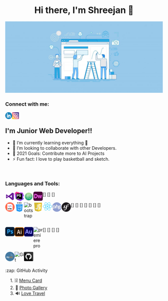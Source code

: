 <h1 align="Center"> Hi there, I'm Shreejan 👋 </h1>

<img src="./icons/banner.jpg" alt="banner" >

<br/>

### Connect with me:


[<img align="left" alt="Shreejan | LinkedIn" width="22px" src="./icons/linkedin.png" />][linkedin]
[<img align="left" alt="Shreejan | Instagram" width="22px" src="./icons/instagram.png" />][instagram]

<br/>

## I'm Junior Web Developer!!

- 🌱 I’m currently learning everything 🤣
- 👯 I’m looking to collaborate with other Developers.
- 🥅 2021 Goals: Contribute more to AI Projects
- ⚡ Fun fact: I love to play basketball and sketch.


<br/>

### Languages and Tools:

[<img align="left" alt="Visual Studio Code" width="30px" src="./icons/visual studio.png" />](https://code.visualstudio.com/docs)
[<img align="left" alt="PhpStrom" width="30px" src="./icons/phpstrom.png" />]
[<img align="left" alt="atom" width="30px" src="./icons/atom.png" />]
[<img align="left" alt="dreamweaver" width="30px" src="./icons/dreamweaver.png" />]
<br/>
<br/>
[<img align="left" alt="html" width="30px" src="./icons/html.png" />]
[<img align="left" alt="css" width="30px" src="./icons/css.png" />]
[<img align="left" alt="bootstrap" width="30px" src="./icons/bootstrap.pngp" />]
[<img align="left" alt="javascript" width="30px" src="./icons/js.png" />]
[<img align="left" alt="react" width="30px" src="./icons/react.png" />]
[<img align="left" alt="php" width="30px" src="./icons/php.png" />]
[<img align="left" alt="symfony" width="30px" src="./icons/symfony.webp" />]

<br />
<br />

[<img align="left" alt="photoshop" width="30px" src="./icons/photoshop.png" />]
[<img align="left" alt="illustrator" width="30px" src="./icons/illustrator.webp" />]
[<img align="left" alt="audition" width="30px" src="./icons/audition.png" />]
[<img align="left" alt="premiere pro" width="30px" src="./icons/premier-pro.png" />]

<br />
<br />

[<img align="left" alt="MySQL" width="30px" src="./icons/mysql.png" />](https://www.mysql.com/about/)
[<img align="left" alt="Git" width="30px" src="./icons/git.png" />](https://git-scm.com/about)
[<img align="left" alt="GitHub" width="30px" src="./icons/github.png" />](https://github.com/about)

<br />
<br />
<br />


<summary>:zap: GitHub Activity</summary>
  
<!--START_SECTION:activity-->

&nbsp; &nbsp; 1. &#128479; [Menu Card](https://github.com/shreejanjoshi/menuCard) <br />
&nbsp; &nbsp; 2. &#127969; [Photo Gallery](https://github.com/shreejanjoshi/PhotoGallery) <br />
&nbsp; &nbsp; 3. &#128266; [Love Travel](https://github.com/shreejanjoshi/love-travel) <br />

<!--END_SECTION:activity-->

<br />



[instagram]: https://www.instagram.com/shreejan_sj/
[linkedin]: www.linkedin.com/in/shreejanjoshi
